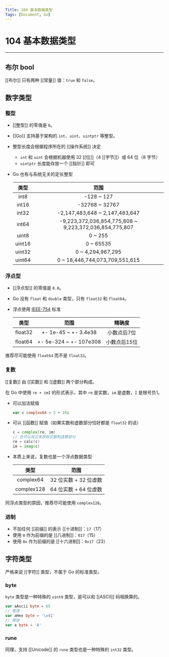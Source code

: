 ```yaml
---
Title: 104 基本数据类型
Tags: [Document, Go]
---
```


# 104 基本数据类型

---

## 布尔 bool

[[布尔]] 只有两种 [[常量]] 值：`true` 和 `false`。

## 数字类型

### 整型

- [[整型]] 的零值是 `0`。
- [[Go]] 支持基于架构的 `int`、`uint`、`uintptr` 等整型。
- 整型长度会根据程序所在的 [[操作系统]] 决定
    - `int` 和 `uint` 会根据机器使用 32 [[位]]（4 [[字节]]）或 64 位（8 字节）
    - `uintptr` 长度能存放一个 [[指针]] 即可
- Go 也有与系统无关的定长整型

    |  类型  |                          范围                          |
    |:------:|:------------------------------------------------------:|
    |  int8  |                       -128 ~ 127                       |
    |  int16 |                     -32768 ~ 32767                     |
    |  int32 |             -2,147,483,648 ~ 2,147,483,647             |
    |  int64 | -9,223,372,036,854,775,808 ~ 9,223,372,036,854,775,807 |
    | uint8  |                         0 ~ 255                        |
    | uint16 |                        0 ~ 65535                       |
    | uint32 |                    0 ~ 4,294,967,295                   |
    | uint64 |             0 ~ 18,446,744,073,709,551,615             |

### 浮点型

- [[浮点型]] 的零值是 `0.0`。
- Go 没有 `float` 和 `double` 类型，只有 `float32` 和 `float64`。
- 浮点使用 [IEEE-754](https://doi.org/10.1109%2FIEEESTD.2019.8766229) 标准

    |   类型  |          范围         |     精确度    |
    |:-------:|:---------------------:|:-------------:|
    | float32 |  +- 1e-45 ~ +- 3.4e38 |  小数点后7位  |
    | float64 | +- 5e-324 ~ +- 107e308 | 小数点后15位 |

推荐尽可能使用 `float64` 而不是 `float32`。

### 复数

[[复数]] 由 [[实数]] 和 [[虚数]] 两个部分构成。

在 Go 中使用 `re + imI` 的形式表示，其中 `re` 是实数，`im` 是虚数，`I` 是根号负1。

- 可以加法赋值
    ```Go
    var c complex64 = 5 + 10i
    ```
- 可以 [[函数]] 赋值（如果实数和虚数部分恰好都是 `float32` 的话）
    ```Go
    c = complex(re, im)
    // 也可以反过来获取实数和虚数部分
    re = calc(c)
    im = imag(c)
    ```
- 本质上来说，复数也是一个浮点数据类型

    |    类型    |          范围         |
    |:----------:|:---------------------:|
    | complex64  | 32 位实数 + 32 位虚数 |
    | complex128 | 64 位实数 + 64 位虚数 |

同浮点类型的原因，推荐尽可能使用 `complex128`。

### 进制

- 不加任何 [[前缀]] 的表示 [[十进制]]：`17`（17）
- 使用 `0` 作为前缀的是 [[八进制]]：`017`（15）
- 使用 `0x` 作为前缀的是 [[十六进制]]：`0x17`（23）

## 字符类型

严格来说 [[字符]] 类型，不属于 Go 的标准类型。

### byte

`byte` 类型是一种特殊的 `uint8` 类型，是可以和 [[ASCII]] 码相换算的。

```Go
var aAscii byte = 65
// 等效
var aHex byte = '\x41'
// 等效
var a byte = 'A'
```

### rune

同理，支持  [[Unicode]] 的 `rune` 类型也是一种特殊的 `int32` 类型。